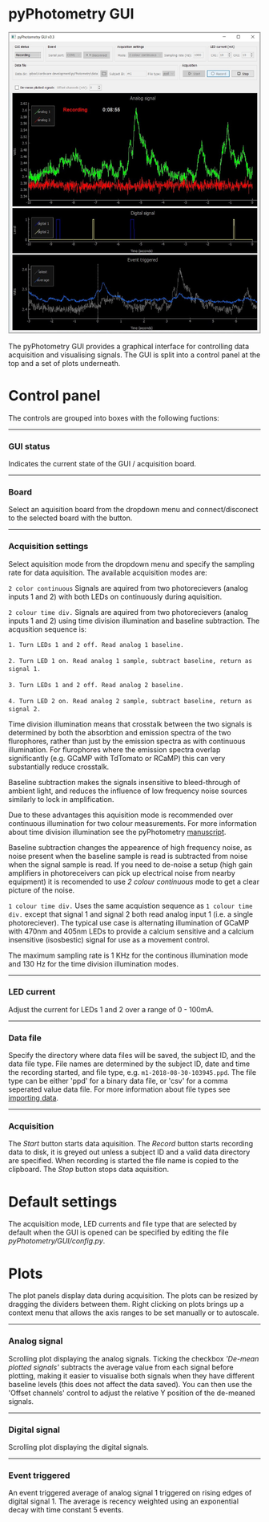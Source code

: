 # pyPhotometry GUI

![pyPhotometry GUI](../media/pyPhotometry_GUI.jpg)

The pyPhotometry GUI provides a graphical interface for controlling data acquisition and visualising signals.  The GUI is split into a control panel at the top and a set of plots underneath.

# Control panel

The controls are grouped into boxes with the following fuctions:

---

### GUI status

Indicates the current state of the GUI / acquisition board.

---

### Board

Select an aquisition board from the dropdown menu and connect/disconect to the selected board with the button.

---

### Acquisition settings

Select aquisition mode from the dropdown menu and specify the sampling rate for data aquisition.  The available acquisition modes are:

`2 color continuous` Signals are aquired from two photorecievers (analog inputs 1 and 2) with both LEDs on continuously during aquisition.

`2 colour time div.` Signals are aquired from two photorecievers (analog inputs 1 and 2) using time division illumination and baseline subtraction. The acqusition sequence is:

```
1. Turn LEDs 1 and 2 off. Read analog 1 baseline.

2. Turn LED 1 on. Read analog 1 sample, subtract baseline, return as signal 1.

3. Turn LEDs 1 and 2 off. Read analog 2 baseline.
  
4. Turn LED 2 on. Read analog 2 sample, subtract baseline, return as signal 2.
```

Time division illumination means that crosstalk between the two signals is determined by both the absorbtion and emission spectra of the two flurophores, rather than just by the emission spectra as with continuous illumination.  For flurophores where the emission spectra overlap significantly (e.g. GCaMP with TdTomato or RCaMP) this can very substantially reduce crosstalk. 

Baseline subtraction makes the signals insensitive to bleed-through of ambient light, and reduces the influence of low frequency noise sources similarly to lock in amplification.  

Due to these advantages this aquisition mode is recommended over continuous illumination for two colour measurements.  For more information about time division illumination see the pyPhotometry [manuscript](https://www.biorxiv.org/content/early/2018/10/03/434225).

Baseline subtraction changes the appearence of high frequency noise, as noise present when the baseline sample is read is subtracted from noise when the signal sample is read.  If you need to de-noise a setup (high gain amplifiers in photoreceivers can pick up electrical noise from nearby equipment) it is  recomended to use *2 colour continuous* mode to get a clear picture of the noise.

`1 colour time div.` Uses the same acquistion sequence as `1 colour time div.` except that signal 1 and signal 2 both read analog input 1 (i.e. a single photoreciever).  The typical use case is alternating illumination of GCaMP with 470nm and 405nm LEDs to provide a calcium sensitive and a calcium insensitive (isosbestic) signal for use as a movement control. 

The maximum sampling rate is 1 KHz for the continous illumination mode and 130 Hz for the time division illumination modes.

---

### LED current

Adjust the current for LEDs 1 and 2 over a range of 0 - 100mA.

---

### Data file

Specify the directory where data files will be saved, the subject ID, and the data file type.  File names are determined by the subject ID, date and time the recording started, and file type, e.g. `m1-2018-08-30-103945.ppd`.  The file type can be either 'ppd' for a binary data file, or 'csv' for a comma seperated value data file. For more information about file types see [importing data](../user-guide/importing-data.md).
 
---

### Acquisition

The *Start* button starts data aquisition.  The *Record* button starts recording data to disk, it is greyed out unless a subject ID and a valid data directory are specified.  When recording is started the file name is copied to the clipboard. The *Stop* button stops data aquisition. 

# Default settings

The acquisition mode, LED currents and file type that are selected by default when the GUI is opened can be specified by editing the file *pyPhotometry/GUI/config.py*. 

# Plots

The plot panels display data during acquisition.  The plots can be resized by dragging the dividers between them.  Right clicking on plots brings up a context menu that allows the axis ranges to be set manually or to autoscale.

---

### Analog signal

Scrolling plot displaying the analog signals.  Ticking the checkbox *'De-mean plotted signals'* subtracts the average value from each signal before plotting, making it easier to visualise both signals when they have different baseline levels (this does not affect the data saved).  You can then use the 'Offset channels' control to adjust the relative Y position of the de-meaned signals.

---

### Digital signal

Scrolling plot displaying the digital signals.

---

### Event triggered

An event triggered average of analog signal 1 triggered on rising edges of digital signal 1. The average is recency weighted using an exponential decay with time constant 5 events.